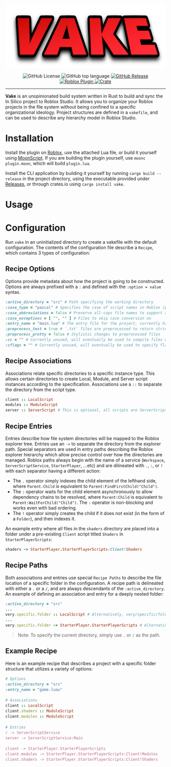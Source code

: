 <p align="center">
  <img src="https://raw.githubusercontent.com/murdealtax/vake/main/assets/logo.png" alt="Logo" height="200"/>
</p>

<div align="center">

![GitHub License](https://img.shields.io/github/license/murdealtax/vake?style=plastic)
![GitHub top language](https://img.shields.io/github/languages/top/murdealtax/vake?style=plastic)
<a href="https://github.com/murdealtax/vake/releases">
![GitHub Release](https://img.shields.io/github/v/release/murdealtax/vake?style=plastic)
</a>
<a href="https://create.roblox.com/store/asset/113389894632576">
![Roblox Plugin](https://img.shields.io/badge/roblox-plugin-red?style=plastic)
</a>
<a href="https://crates.io/crates/vake">
![Crate](https://img.shields.io/crates/v/vake?style=plastic)
</a>

</div>

<hr>

**Vake** is an unopinionated build system written in Rust to build and sync the In Silico project to Roblox Studio. It allows you to organize your Roblox projects in the file system without being confined to a specific organizational ideology. Project structures are defined in a `vakefile`, and can be used to describe any hierarchy model in Roblox Studio.

# Installation

Install the plugin on [Roblox](https://create.roblox.com/store/asset/113389894632576), use the attached Lua file, or build it yourself using [MoonScript](https://moonscript.org). If you are building the plugin yourself, use `moonc plugin.moon`, which will build `plugin.lua`.

Install the CLI application by building it yourself by running `cargo build --release` in the project directory, using the executable provided under [Releases](https://github.com/murdealtax/releases), or through crates.io using `cargo install vake`.

# Usage



# Configuration

Run `vake` in an uninitialized directory to create a vakefile with the default configuration. The contents of the configuration file describe a `Recipe`, which contains 3 types of configuration:

## Recipe Options

Options provide metadata about how the project is going to be constructed. Options are always prefixed with a `:` and defined with the `:option = value` syntax.

```ruby
:active_directory = "src" # Path specifying the working directory
:case_type = "pascal" # Specifies the case of script names in Roblox (pascal, camel, snake, kebab)
:case_abbreviations = false # Preserve all-caps file names to support abbreviations
:case_exceptions = [ "", "" ] # Files to skip case conversion on
:entry_name = "main.lua" # The entry file for the project, currently has no effect
:preprocess_text = true # `.txt` files are preprocessed to return strings
:preprocess_pretty = false # Stylistic changes to preprocessed files
:cc = "" # Currently unused, will eventually be used to compile files of arbitrary type
:cflags = "" # Currently unused, will eventually be used to specify flags to the compiler
```

## Recipe Associations

Associations relate specific directories to a specific instance type. This allows certain directories to create Local, Module, and Server script instances according to the specification. Associations use a `::` to separate the directory from the script type.

```ruby
client :: LocalScript
modules :: ModuleScript
server :: ServerScript # This is optional, all scripts are ServerScripts by default
```

## Recipe Entries

Entries describe how file system directories will be mapped to the Roblox explorer tree. Entries use an `->` to separate the directory from the explorer path. Special separators are used in entry paths describing the Roblox explorer hierarchy which allow precise control over how the directories are managed. Roblox paths always begin with the name of a service (`Workspace`, `ServerScriptService`, `StarterPlayer`, ...etc) and are dilineated with `.`, `:`, or `!` with each separator having a different action:

* The `.` operator simply indexes the child element of the lefthand side, where `Parent.Child` is equivalent to `Parent:FindFirstChild("Child")`. 
* The `:` operator waits for the child element asynchronously to allow dependency chains to be resolved, where `Parent:Child` is equivalent to `Parent:WaitForChild("Child")`. The `:` operator is non-blocking and works even with bad ordering.
* The `!` operator simply creates the child if it does not exist (in the form of a `Folder`), and then indexes it.

An example entry where all files in the `shaders` directory are placed into a folder under a pre-existing `Client` script titled `Shaders` in `StarterPlayerScripts`:

```ruby
shaders -> StarterPlayer.StarterPlayerScripts:Client!Shaders
```

## Recipe Paths

Both associations and entries use special `Recipe Paths` to describe the file location of a specific folder in the configuration. A recipe path is delineated with either a `.` or a `/`, and are always descendants of the `:active_directory`. An example of defining an association and entry for a deeply nested folder:

```ruby
:active_directory = "src"
...
very.specific.folder :: LocalScript # Alternatively, very/specific/folder
...
very.specific.folder -> StarterPlayer.StarterPlayerScripts # Alternatively, very/specific/folder
```

> Note: To specify the current directory, simply use `.` or `/` as the path.

## Example Recipe

Here is an example recipe that describes a project with a specific folder structure that utilizes a variety of options: 

```ruby
# Options
:active_directory = "src"
:entry_name = "game.luau"

# Associations
client :: LocalScript
client.shaders :: ModuleScript
client.modules :: ModuleScript

# Entries
/ -> ServerScriptService
server -> ServerScriptService:Main

client -> StarterPlayer.StarterPlayerScripts
client.modules -> StarterPlayer.StarterPlayerScripts:Client!Modules
client.shaders -> StarterPlayer.StarterPlayerScripts:Client!Shaders
```